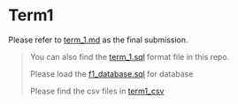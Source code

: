 # Term1

Please refer to [term_1.md](https://github.com/tingchunyin/Term1/blob/main/term_1.md) as the final submission.
> You can also find the [term_1.sql](https://github.com/tingchunyin/Term1/blob/main/term_1.sql) format file in this repo.
>
> Please load the [f1_database.sql](https://github.com/tingchunyin/Term1/blob/main/f1_database.sql) for database
>
> Please find the csv files in [term1_csv](https://github.com/tingchunyin/Term1/tree/main/term1_csv)
